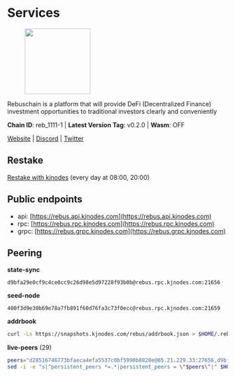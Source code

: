 # Services

<figure><img src="https://raw.githubusercontent.com/kj89/testnet_manuals/main/pingpub/logos/rebus.png" width="150" alt=""><figcaption></figcaption></figure>

Rebuschain is a platform that will provide DeFi (Decentralized Finance)  investment opportunities to traditional investors clearly and conveniently

**Chain ID**: reb_1111-1 | **Latest Version Tag**: v0.2.0 | **Wasm**: OFF

[Website](https://www.rebuschain.com) | [Discord](https://discord.gg/rebuschain) | [Twitter](https://twitter.com/RebusChain)

## Restake

[Restake with kjnodes](https://restake.app/rebus/rebusvaloper1vndzy8y55ylgpmmsc34uy8rm6kqlml6ffs9lrv) (every day at 08:00, 20:00)
## Public endpoints

* api: [https://rebus.api.kjnodes.com](https://rebus.api.kjnodes.com)
* rpc: [https://rebus.rpc.kjnodes.com](https://rebus.rpc.kjnodes.com)
* grpc: [https://rebus.grpc.kjnodes.com](https://rebus.grpc.kjnodes.com)

## Peering

**state-sync**

```text
d9bfa29e0cf9c4ce0cc9c26d98e5d97228f93b0b@rebus.rpc.kjnodes.com:21656
```

**seed-node**

```text
400f3d9e30b69e78a7fb891f60d76fa3c73f0ecc@rebus.rpc.kjnodes.com:21659
```

**addrbook**
```bash
curl -Ls https://snapshots.kjnodes.com/rebus/addrbook.json > $HOME/.rebusd/config/addrbook.json
```

**live-peers** (29)
```bash
peers="d28516746773bfaeca4efa5537c0bf5990b8828e@65.21.229.33:27656,d9bfa29e0cf9c4ce0cc9c26d98e5d97228f93b0b@65.109.88.38:21656,1fcb45323f9045707c0c344a60d7cb906008cfaf@65.109.80.176:26656,5f29f14fe3dd7e1d86caa4d344e67ee81c32255f@65.109.37.228:26656,4a4d2e7070e05ad6c13628d2f191d96172659452@65.109.65.210:40656,57f475bb44fc6f121790d523ce06fb4e0ad9ab69@141.95.65.73:17256,b570827e4397512e077028ea7121d3e19eb25bab@85.10.200.221:26656,b8613a7717b0ebaf2100c360cf13c92c4de33100@195.201.63.87:41666,6d8c83cc702365363b829a14efdd414401da369b@23.88.69.167:27565,89757803f40da51678451735445ad40d5b15e059@169.155.44.106:26656,3e319c765b7b48d518a2e3218efc317234b81681@142.132.159.188:26656,bb2a7dc81b9bd0e017409a2bbb71b12bb899e743@178.63.22.117:26656,a3d975c913570ad217d9a3de01a8616ad5ce20f8@142.132.128.137:26656,34e3178b6e0f25451fd690c15fc199d5a9bdfb9b@15.204.197.11:26656,6daeb8cfea285f561e167a0d94718b61e2cf7944@5.189.187.36:21656,b212d5740b2e11e54f56b072dc13b6134650cfb5@169.155.168.16:26656,ff7031f45a97600076f72b9318167e3dfcd2a17e@65.21.136.170:52656,c126eed9cfede7802d78f570fec8175835309a73@141.95.127.146:26656,0fedf7695d9e2721663c1d573d6d81a14c21533e@65.21.90.137:12856,2f6b34ad97c4827dace87436f0299cf89fe0c056@136.243.95.80:46656,faf349e185255c4aa2786da4f8ac70ea13849db0@169.155.45.128:26656,ce38728ac38ebbb4a72d496d42f8e9030af441d7@162.19.137.25:26656,a35d28e111c1dcc1e5f3203627b449adfb4425f2@65.109.29.150:21656,056d6a61c8a4c5ccb02123d67a013434423f155a@149.102.142.57:26656,6ac55af662061d3669d7c70961a8fd87ba2f2075@65.108.200.142:26696,d3a8fdbe6776fc71998fa893abcd634461b52b19@65.109.92.241:40106,92245ff5c7a4b293d2f0c7f9afca0ddad2e0fb52@65.108.244.178:26656,69e27ab9b46350654805df3ea8d9ac2f00af4e4c@38.242.244.85:26656,b8c42fcb311b47cdb8285b5697f661fbba5bf1a5@51.68.157.129:26656"
sed -i -e "s|^persistent_peers *=.*|persistent_peers = \"$peers\"|" $HOME/.rebusd/config/config.toml
```

